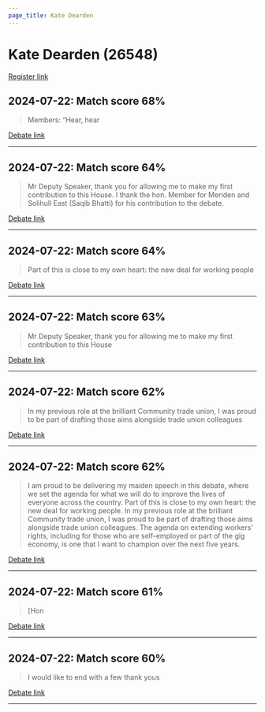 ```yaml
---
page_title: Kate Dearden
---
```


# Kate Dearden  (26548)

[Register link](https://www.theyworkforyou.com/mp/26548/register)



## 2024-07-22: Match score 68%

>Members: “Hear, hear

[Debate link](https://www.theyworkforyou.com/debates/?id=2024-07-22e.465.1) 

---



## 2024-07-22: Match score 64%

>Mr Deputy Speaker, thank you for allowing me to make my first contribution to this House. I thank the hon. Member for Meriden and Solihull East (Saqib Bhatti) for his contribution to the debate.

[Debate link](https://www.theyworkforyou.com/debates/?id=2024-07-22e.465.1) 

---



## 2024-07-22: Match score 64%

>Part of this is close to my own heart: the new deal for working people

[Debate link](https://www.theyworkforyou.com/debates/?id=2024-07-22e.465.1) 

---



## 2024-07-22: Match score 63%

>Mr Deputy Speaker, thank you for allowing me to make my first contribution to this House

[Debate link](https://www.theyworkforyou.com/debates/?id=2024-07-22e.465.1) 

---



## 2024-07-22: Match score 62%

>In my previous role at the brilliant Community trade union, I was proud to be part of drafting those aims alongside trade union colleagues

[Debate link](https://www.theyworkforyou.com/debates/?id=2024-07-22e.465.1) 

---



## 2024-07-22: Match score 62%

>I am proud to be delivering my maiden speech in this debate, where we set the agenda for what we will do to improve the lives of everyone across the country. Part of this is close to my own heart: the new deal for working people. In my previous role at the brilliant Community trade union, I was proud to be part of drafting those aims alongside trade union colleagues. The agenda on extending workers’ rights, including for those who are self-employed or part of the gig economy, is one that I want to champion over the next five years.

[Debate link](https://www.theyworkforyou.com/debates/?id=2024-07-22e.465.1) 

---



## 2024-07-22: Match score 61%

>[Hon

[Debate link](https://www.theyworkforyou.com/debates/?id=2024-07-22e.465.1) 

---



## 2024-07-22: Match score 60%

>I would like to end with a few thank yous

[Debate link](https://www.theyworkforyou.com/debates/?id=2024-07-22e.465.1) 

---

